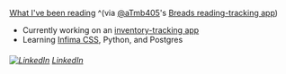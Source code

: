 [What I've been reading](https://www.breads.io/21)
^(via [@aTmb405](https://github.com/aTmb405)'s [Breads reading-tracking app](https://github.com/aTmb405/breads-client))

- Currently working on an [inventory-tracking app](https://github.com/MagicCityCode/pantry)
- Learning [Infima CSS](https://facebookincubator.github.io/infima/ "Infima beta landing page"), Python, and Postgres

 ###### [![LinkedIn][2.2]][2]  [LinkedIn](https://www.linkedin.com/in/woodsjohnc/)

<!--
**jw00ds/jw00ds** is a ✨ _special_ ✨ repository because its `README.md` (this file) appears on your GitHub profile.

- 🔭 I’m currently working on a final project for covalence.io's full-stack web-development bootcamp
- 🌱 I’m currently learning ReactJS Hooks, Infima CSS, Python, and Postgres
-->
[2]: https://www.linkedin.com/in/woodsjohnc/
[2.2]: https://raw.githubusercontent.com/MartinHeinz/MartinHeinz/master/linkedin-3-16.png (John Woods' LinkedIn profile)
